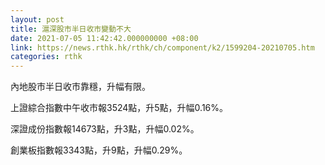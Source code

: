 ```yaml
---
layout: post
title: 滬深股市半日收市變動不大
date: 2021-07-05 11:42:42.000000000 +08:00
link: https://news.rthk.hk/rthk/ch/component/k2/1599204-20210705.htm
categories: rthk
---
```


內地股市半日收市靠穩，升幅有限。

上證綜合指數中午收市報3524點，升5點，升幅0.16%。

深證成份指數報14673點，升3點，升幅0.02%。

創業板指數報3343點，升9點，升幅0.29%。
